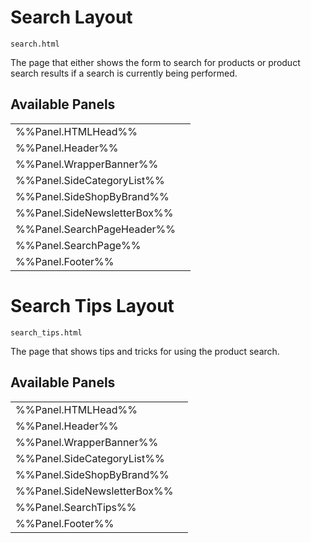 # <span class="jumptarget"> Search Layout </span>

`search.html`

The page that either shows the form to search for products or product search results if a search is currently being performed.

## <span class="jumptarget"> Available Panels </span>
|||
|---|---|
| %%Panel.HTMLHead%% |
| %%Panel.Header%% |
| %%Panel.WrapperBanner%% |
| %%Panel.SideCategoryList%% |
| %%Panel.SideShopByBrand%% |
| %%Panel.SideNewsletterBox%% |
| %%Panel.SearchPageHeader%% |
| %%Panel.SearchPage%% |
| %%Panel.Footer%% |

# <span class="jumptarget"> Search Tips Layout </span>

`search_tips.html`

The page that shows tips and tricks for using the product search.

## <span class="jumptarget"> Available Panels </span>
|||
|---|---|
| %%Panel.HTMLHead%% |
| %%Panel.Header%% |
| %%Panel.WrapperBanner%% |
| %%Panel.SideCategoryList%% |
| %%Panel.SideShopByBrand%% |
| %%Panel.SideNewsletterBox%% |
| %%Panel.SearchTips%% |
| %%Panel.Footer%% |

